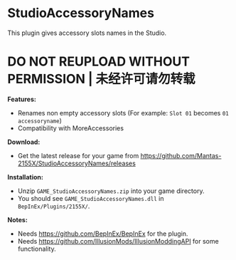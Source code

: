# StudioAccessoryNames

This plugin gives accessory slots names in the Studio.  

# DO NOT REUPLOAD WITHOUT PERMISSION | 未经许可请勿转载

**Features:**  
* Renames non empty accessory slots (For example: `Slot 01` becomes `01 accessoryname`)
* Compatibility with MoreAccessories

**Download:**  
* Get the latest release for your game from https://github.com/Mantas-2155X/StudioAccessoryNames/releases  

**Installation:**  
* Unzip `GAME_StudioAccessoryNames.zip` into your game directory.  
* You should see `GAME_StudioAccessoryNames.dll` in `BepInEx/Plugins/2155X/`.  

**Notes:**
* Needs https://github.com/BepInEx/BepInEx for the plugin.
* Needs https://github.com/IllusionMods/IllusionModdingAPI for some functionality.
